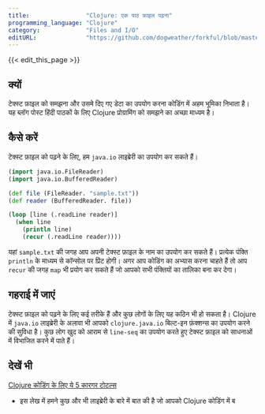 ```yaml
---
title:                "Clojure: एक पाठ फ़ाइल पढ़ना"
programming_language: "Clojure"
category:             "Files and I/O"
editURL:              "https://github.com/dogweather/forkful/blob/master/content/hi/clojure/reading-a-text-file.md"
---
```


{{< edit_this_page >}}

## क्यों

टेक्स्ट फ़ाइल को समझना और उसमे दिए गए डेटा का उपयोग करना कोडिंग में अहम भूमिका निभाता है। यह ब्लॉग पोस्ट हिंदी पाठकों के लिए Clojure प्रोग्रामिंग को समझने का अच्छा माध्यम है।

## कैसे करें

टेक्स्ट फ़ाइल को पढ़ने के लिए, हम `java.io` लाइब्रेरी का उपयोग कर सकते हैं।

```Clojure
(import java.io.FileReader)
(import java.io.BufferedReader)

(def file (FileReader. "sample.txt"))
(def reader (BufferedReader. file))

(loop [line (.readLine reader)]
  (when line
    (println line)
    (recur (.readLine reader))))

```

यहां `sample.txt` की जगह आप अपनी टेक्स्ट फ़ाइल के नाम का उपयोग कर सकते हैं। प्रत्येक पंक्ति `println` के माध्यम से कॉन्सोल पर प्रिंट होगी। अगर आप कोडिंग का अभ्यास करना चाहते हैं तो आप `recur` की जगह `map` भी प्रयोग कर सकते हैं जो आपको सभी पंक्तियों का तालिका बना कर देगा।

## गहराई में जाएं

टेक्स्ट फ़ाइल को पढ़ने के लिए कई तरीके हैं और कुछ लोगों के लिए यह कठिन भी हो सकता है। Clojure में `java.io` लाइब्रेरी के अलावा भी आपको `clojure.java.io` बिल्ट-इन फ़ंक्शन्स का उपयोग करने की सुविधा है। कुछ लोग खुद को आराम से `line-seq` का उपयोग करते हुए टेक्स्ट फ़ाइल को साधनाओं में विभाजित करने में पाते हैं।

## देखें भी

 [Clojure कोडिंग के लिए ये 5 कारगर टोटल्स](https://www.hackerearth.com/blog/programming/5-essential-clojure-libraries/) 
- इस लेख में हमने कुछ और भी लाइब्रेरी के बारे में बात की है जो आपको Clojure कोडिंग में ब